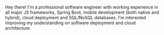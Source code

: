 Hey there! I'm a professional software engineer with working experience in all major JS frameworks, Spring Boot, mobile development (both native and hybrid), cloud deployment and SQL/NoSQL databases. I'm interested improving my understanding on software deployment and cloud architecture.